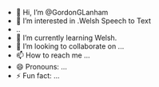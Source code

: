 - 👋 Hi, I’m @GordonGLanham
- 👀 I’m interested in .Welsh Speech to Text
- ..
- 🌱 I’m currently learning Welsh.
- 💞️ I’m looking to collaborate on ...
- 📫 How to reach me ...
- 😄 Pronouns: ...
- ⚡ Fun fact: ...

<!---
GordonGLanham/GordonGLanham is a ✨ special ✨ repository because its `README.md` (this file) appears on your GitHub profile.
You can click the Preview link to take a look at your changes.
--->
